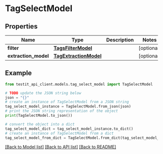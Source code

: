 # TagSelectModel


## Properties

Name | Type | Description | Notes
------------ | ------------- | ------------- | -------------
**filter** | [**TagsFilterModel**](TagsFilterModel.md) |  | [optional] 
**extraction_model** | [**TagExtractionModel**](TagExtractionModel.md) |  | [optional] 

## Example

```python
from testit_api_client.models.tag_select_model import TagSelectModel

# TODO update the JSON string below
json = "{}"
# create an instance of TagSelectModel from a JSON string
tag_select_model_instance = TagSelectModel.from_json(json)
# print the JSON string representation of the object
print(TagSelectModel.to_json())

# convert the object into a dict
tag_select_model_dict = tag_select_model_instance.to_dict()
# create an instance of TagSelectModel from a dict
tag_select_model_from_dict = TagSelectModel.from_dict(tag_select_model_dict)
```
[[Back to Model list]](../README.md#documentation-for-models) [[Back to API list]](../README.md#documentation-for-api-endpoints) [[Back to README]](../README.md)


